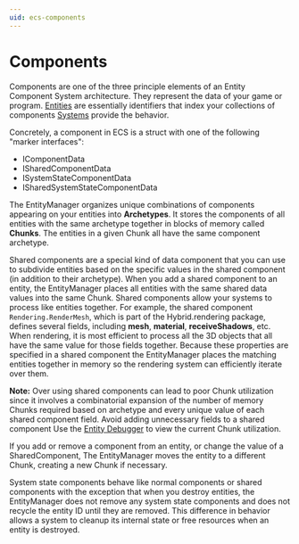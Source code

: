 ```yaml
---
uid: ecs-components
---
```

# Components

<!--
> Synopsis:componentsin detail
> What a componenti s...
> How components are managed
> General approaches for accessing components> ComponentData struct
> SharedComponentData struct
> SystemStateComponent and SystemStateSharedComponent
> BufferComponent
> ChunkComponent
> Prefab and Disabled IComponentData
> EntityQuery and filtering
-->

Components are one of the three principle elements of an Entity Component System architecture. They represent the data of your game or program. [Entities](ecs_entities.md) are essentially identifiers that index your collections of components [Systems](ecs_systems.md) provide the behavior. 

Concretely, a component in ECS is a struct with one of the following "marker interfaces":

* IComponentData
* ISharedComponentData
* ISystemStateComponentData
* ISharedSystemStateComponentData

The EntityManager organizes unique combinations of components appearing on your entities into **Archetypes**. It stores the components of all entities with the same archetype together in blocks of memory called **Chunks**. The entities in a given Chunk all have the same component archetype.

Shared components are a special kind of data component that you can use to subdivide entities based on the specific values in the shared component (in addition to their archetype). When you add a shared component to an entity, the EntityManager places all entities with the same shared data values into the same Chunk. Shared components allow your systems to process like entities  together. For example, the shared component `Rendering.RenderMesh`, which is part of the Hybrid.rendering package, defines several fields, including **mesh**, **material**, **receiveShadows**, etc. When rendering, it is most efficient to process all the 3D objects that all have the same value for those fields together. Because these properties are specified in a shared component the EntityManager places the matching entities together in memory so the rendering system can efficiently iterate over them. 

**Note:** Over using shared components can lead to poor Chunk utilization since it involves a combinatorial expansion of the number of memory Chunks required based on archetype and every unique value of each shared component field. Avoid adding unnecessary fields to a shared component Use the [Entity Debugger](ecs_debugging.md) to view the current Chunk utilization.
 
If you add or remove a component from an entity, or change the value of a SharedComponent, The EntityManager moves the entity to a different Chunk, creating a new Chunk if necessary.

System state components behave like normal components or shared components with the exception that when you destroy entities, the EntityManager does not remove any system state components and does not recycle the entity ID until they are removed. This difference in behavior allows a system to cleanup its internal state or free resources when an entity is destroyed.

